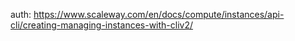 auth:
https://www.scaleway.com/en/docs/compute/instances/api-cli/creating-managing-instances-with-cliv2/